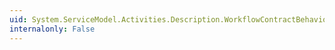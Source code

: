 ```yaml
---
uid: System.ServiceModel.Activities.Description.WorkflowContractBehaviorAttribute
internalonly: False
---
```

